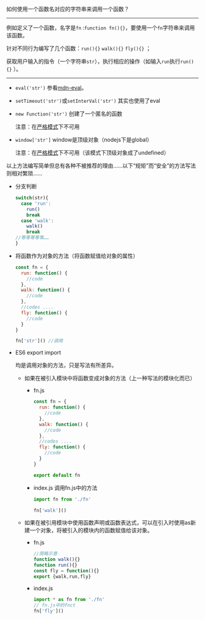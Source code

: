 如何使用一个函数名对应的字符串来调用一个函数？

---

例如定义了一个函数，名字是`fn` :`function fn(){}`，要使用一个`fn`字符串来调用该函数。

针对不同行为编写了几个函数：`run(){}` `walk(){}` `fly(){}` ；

获取用户输入的指令（一个字符串`str`），执行相应的操作（如输入`run`执行`run(){}` ）。

---

- `eval('str')`  参看[mdn-eval](https://developer.mozilla.org/zh-CN/docs/Web/JavaScript/Reference/Global_Objects/eval)。

- `setTimeout('str')`或`setInterVal('str')`  其实也使用了eval

- `new Function('str')`  创建了一个匿名的函数

  注意：在[严格模式](https://developer.mozilla.org/zh-CN/docs/Web/JavaScript/Reference/Strict_mode)下不可用

- `window['str']`  window是顶级对象（nodejs下是global）

  注意：在[严格模式](https://developer.mozilla.org/zh-CN/docs/Web/JavaScript/Reference/Strict_mode)下不可用（该模式下顶级对象成了undefined）



以上方法编写简单但总有各种不被推荐的理由……以下“规矩”而“安全”的方法写法则相对繁琐……

- 分支判断

  ```javascript
  switch(str){
    case 'run':
      run()
      break
    case 'walk':
      walk()
      break
  //等等等等等……
  } 
  ```

- 将函数作为对象的方法（将函数赋值给对象的属性）

  ```javascript
  const fn = {
    run: function() {
      //code
    },
    walk: function() {
      //code
    },
    //codes ....
    fly: function() {
      //code
    }
  }

  fn['str']() //调用
  ```

- ES6 export import

  均是调用对象的方法，只是写法有所差异。

  - 如果在被引入模块中将函数变成对象的方法（上一种写法的模块化而已）

    - fn.js

      ```javascript
      const fn = {
        run: function() {
          //code
        },
        walk: function() {
          //code
        },
        //codes ....
        fly: function() {
          //code
        }
      }

      export default fn
      ```

    - index.js 调用fn.js中的方法

      ```javascript
      import fn from './fn'

      fn['walk']()
      ```

  - 如果在被引用模块中使用函数声明或函数表达式，可以在引入时使用as新建一个对象，将被引入的模块内的函数赋值给该对象。

    - fn.js

      ```javascript
      //简略示意
      function walk(){}
      function run(){}
      const fly = function(){}
      export {walk,run,fly}
      ```

    - index.js

      ```javascript
      import * as fn from './fn'
      // fn.js中的fnct
      fn['fly']()
      ```
